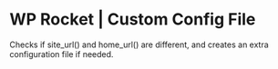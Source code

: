 # WP Rocket | Custom Config File

Checks if site_url() and home_url() are different, and creates an extra configuration file if needed.
